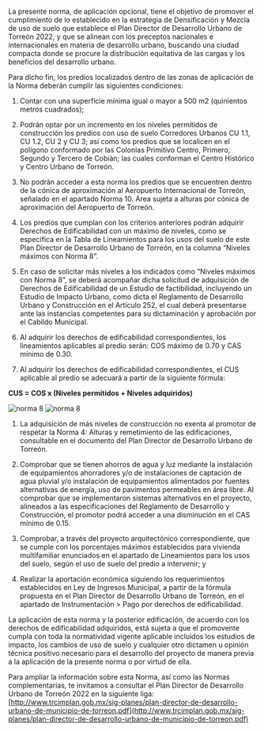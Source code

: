 
La presente norma, de aplicación opcional, tiene el objetivo de promover el cumplimiento de lo establecido en la estrategia de Densificación y Mezcla de uso de suelo que establece el Plan Director de Desarrollo Urbano de Torreón 2022, y que se alinean con los preceptos nacionales e internacionales en materia de desarrollo urbano, buscando una ciudad compacta donde se procure la distribución equitativa de las cargas y los beneficios del desarrollo urbano.

Para dicho fin, los predios localizados dentro de las zonas de aplicación de la Norma deberán cumplir las siguientes condiciones:

1. Contar con una superficie mínima igual o mayor a 500 m2 (quinientos metros cuadrados);

2. Podrán optar por un incremento en los niveles permitidos de construcción los predios con uso de suelo Corredores Urbanos CU 1.1, CU 1.2, CU 2 y CU 3; así como los predios que se localicen en el polígono conformado por las Colonias Primitivo Centro, Primero, Segundo y Tercero de Cobián; las cuales conforman el Centro Histórico y Centro Urbano de Torreón.

3. No podrán acceder a esta norma los predios que se encuentren dentro de la cónica de aproximación al Aeropuerto Internacional de Torreón, señalado en el apartado Norma 10. Área sujeta a alturas por cónica de aproximación del Aeropuerto de Torreón.

4. Los predios que cumplan con los criterios anteriores podrán adquirir Derechos de Edificabilidad con un máximo de niveles, como se especifica en la Tabla de Lineamientos para los usos del suelo de este Plan Director de Desarrollo Urbano de Torreón, en la columna “Niveles máximos con Norma 8”.

5. En caso de solicitar más niveles a los indicados como “Niveles máximos con Norma 8”, se deberá acompañar dicha solicitud de adquisición de Derechos de Edificabilidad de un Estudio de factibilidad, incluyendo un Estudio de Impacto Urbano, como dicta el Reglamento de Desarrollo Urbano y Construcción en el Artículo 252, el cual deberá presentarse ante las instancias competentes para su dictaminación y aprobación por el Cabildo Municipal.

6. Al adquirir los derechos de edificabilidad correspondientes, los lineamientos aplicables al predio serán: COS máximo de 0.70 y CAS mínimo de 0.30.

7. Al adquirir los derechos de edificabilidad correspondientes, el CUS aplicable al predio se adecuará a partir de la siguiente fórmula:

**CUS = COS x (Niveles permitidos + Niveles adquiridos)**



<img class="img-responsive" src="normas/norma8-graf1.png" alt="norma 8">

<img class="img-responsive" src="normas/norma8-graf2.png" alt="norma 8">



1. La adquisición de más niveles de construcción no exenta al promotor de respetar la Norma 4: Alturas y remetimiento de las edificaciones, consultable en el documento del Plan Director de Desarrollo Urbano de Torreón.

2. Comprobar que se tienen ahorros de agua y luz mediante la instalación de equipamientos ahorradores y/o de instalaciones de captación de agua pluvial y/o instalación de equipamientos alimentados por fuentes alternativas de energía, uso de pavimentos permeables en área libre.  Al comprobar que se implementaron sistemas alternativos en el proyecto, alineados a las especificaciones del Reglamento de Desarrollo y Construcción, el promotor podrá acceder a una disminución en el CAS mínimo de 0.15.

3. Comprobar, a través del proyecto arquitectónico correspondiente, que se cumple con los porcentajes máximos establecidos para vivienda multifamiliar enunciados en el apartado de Lineamientos para los usos del suelo, según el uso de suelo del predio a intervenir; y

4. Realizar la aportación económica siguiendo los requerimientos establecidos en Ley de Ingresos Municipal, a partir de la fórmula propuesta en el Plan Director de Desarrollo Urbano de Torreón, en el apartado de Instrumentación > Pago por derechos de edificabilidad.

La aplicación de esta norma y la posterior edificación, de acuerdo con los derechos de edificabilidad adquiridos, está sujeta a que el promovente cumpla con toda la normatividad vigente aplicable incluidos los estudios de impacto, los cambios de uso de suelo y cualquier otro dictamen u opinión técnica positivo necesario para el desarrollo del proyecto de manera previa a la aplicación de la presente norma o por virtud de ella.

Para ampliar la información sobre esta Norma, así como las Normas complementarias, te invitamos a consultar el Plan Director de Desarrollo Urbano de Torreón 2022 en la siguiente liga: [http://www.trcimplan.gob.mx/sig-planes/plan-director-de-desarrollo-urbano-de-municipio-de-torreon.pdf](http://www.trcimplan.gob.mx/sig-planes/plan-director-de-desarrollo-urbano-de-municipio-de-torreon.pdf)
